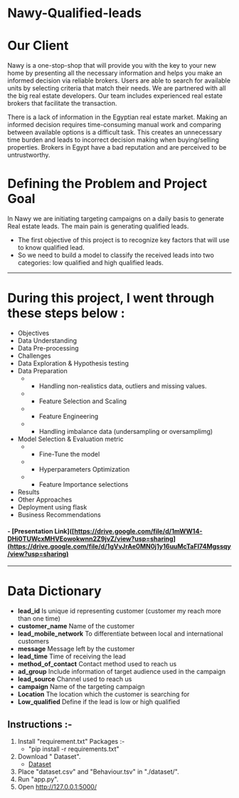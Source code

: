 # Nawy-Qualified-leads


# Our Client 
Nawy is a one-stop-shop that will provide you with the key to your new home by presenting all the necessary information and helps you make an informed decision via reliable brokers. Users are able to search for available units by selecting criteria that match their needs.  We are partnered with all the big real estate developers. Our team includes experienced real estate brokers that facilitate the transaction. 

There is a lack of information in the Egyptian real estate market. Making an informed decision requires time-consuming manual work and comparing between available options is a difficult task. This creates an unnecessary time burden and leads to incorrect decision making when buying/selling properties. Brokers in Egypt have a bad reputation and are perceived to be untrustworthy.


# Defining the Problem and Project Goal
In Nawy we are initiating targeting campaigns on a daily basis to generate Real estate leads.
The main pain is generating qualified leads.

   * The first objective of this project is to recognize key factors that will use to know qualified lead.
   * So we need to build a model to classify the received leads into two categories: low qualified and high qualified leads.


------------------------------------------------------------------------------------------------------------------
# During this project, I went through these steps below :

* Objectives
* Data Understanding
* Data Pre-processing
* Challenges
* Data Exploration & Hypothesis testing
* Data Preparation
  * - Handling non-realistics data, outliers and   missing values.
  * - Feature Selection and Scaling
  * - Feature Engineering 
  * - Handling imbalance data (undersampling or oversamplimg)
* Model Selection & Evaluation metric
  * - Fine-Tune the model
  * - Hyperparameters Optimization
  * - Feature Importance selections
* Results
* Other Approaches
* Deployment using flask
* Business Recommendations
#### - [Presentation Link]([https://drive.google.com/file/d/1mWW14-DHi0TUWcxMHVEowokwnn2Z9jvZ/view?usp=sharing](https://drive.google.com/file/d/1gVvJrAe0MN0j1y16uuMcTaFI74Mgssqy/view?usp=sharing)
------------------------------------------------------------------------------------------------------------------

# Data Dictionary
* **lead_id** Is unique id representing customer (customer my reach more than one time)
* **customer_name** Name of the customer
* **lead_mobile_network** To differentiate between local and international customers
* **message** Message left by the customer
* **lead_time** Time of receiving the lead
* **method_of_contact** Contact method used to reach us
* **ad_group** Include information of target audience used in the campaign
* **lead_source** Channel used to reach us
* **campaign** Name of the targeting campaign
* **Location** The location which the customer is searching for
* **Low_qualified** Define if the lead is low or high qualified


## Instructions :-
1) Install "requirement.txt" Packages :- 
   - "pip install -r requirements.txt"
2) Download " Dataset".
   - [Dataset](https://drive.google.com/file/d/1fVKBF2QPBTAmlf_FOgyqRBku43a9j26f/view?usp=sharing)
3) Place "dataset.csv" and "Behaviour.tsv" in "./dataset/".
4) Run "app.py".
5) Open http://127.0.0.1:5000/
